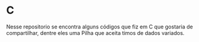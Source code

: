 # C
Nesse repositorio se encontra alguns códigos que fiz em C que gostaria de compartilhar, dentre eles uma Pilha que aceita timos de dados variados.
